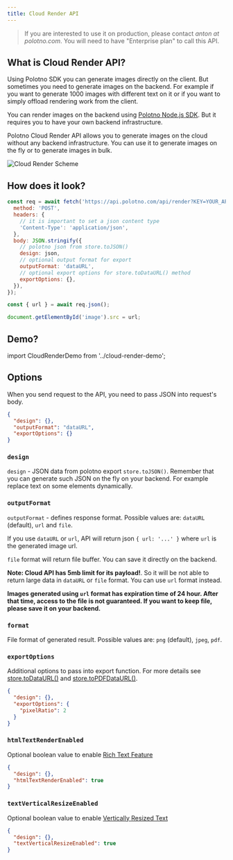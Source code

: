 ```yaml
---
title: Cloud Render API
---
```


> If you are interested to use it on production, please contact _anton at polotno.com_.
> You will need to have "Enterprise plan" to call this API.

## What is Cloud Render API?

Using Polotno SDK you can generate images directly on the client. But sometimes you need to generate images on the backend. For example if you want to generate 1000 images with different text on it or if you want to simply offload rendering work from the client.

You can render images on the backend using [Polotno Node.js SDK](/docs/server-side). But it requires you to have your own backend infrastructure.

Polotno Cloud Render API allows you to generate images on the cloud without any backend infrastructure. You can use it to generate images on the fly or to generate images in bulk.

![Cloud Render Scheme](/img/cloud-render-scheme.jpg)

## How does it look?

```js
const req = await fetch('https://api.polotno.com/api/render?KEY=YOUR_API_KEY', {
  method: 'POST',
  headers: {
    // it is important to set a json content type
    'Content-Type': 'application/json',
  },
  body: JSON.stringify({
    // polotno json from store.toJSON()
    design: json,
    // optional output format for export
    outputFormat: 'dataURL',
    // optional export options for store.toDataURL() method
    exportOptions: {},
  }),
});

const { url } = await req.json();

document.getElementById('image').src = url;
```

## Demo?

import CloudRenderDemo from '../cloud-render-demo';

<CloudRenderDemo />

<!-- <iframe
    src="https://codesandbox.io/embed/github/polotno-project/polotno-site/tree/source/examples/cloud-render?fontsize=11&hidenavigation=1&theme=dark&view=preview"
    style={{
      width: '100%',
      height: '700px',
      border: 0,
      overflow: 'hidden',
    }}
    title="Polotno demo"
    allow="geolocation; microphone; camera; midi; vr; accelerometer; gyroscope; payment; ambient-light-sensor; encrypted-media; usb"
    sandbox="allow-modals allow-forms allow-popups allow-scripts allow-same-origin allow-downloads"
  ></iframe> -->

## Options

When you send request to the API, you need to pass JSON into request's body.

```json
{
  "design": {},
  "outputFormat": "dataURL",
  "exportOptions": {}
}
```

### `design`

`design` - JSON data from polotno export `store.toJSON()`. Remember that you can generate such JSON on the fly on your backend. For example replace text on some elements dynamically.

### `outputFormat`

`outputFormat` - defines response format. Possible values are: `dataURL` (default), `url` and `file`.

If you use `dataURL` or `url`, API will return json `{ url: '...' }` where `url` is the generated image url.

`file` format will return file buffer. You can save it directly on the backend.

**Note: Cloud API has 5mb limit for its payload!**. So it will be not able to return large data in `dataURL` or `file` format. You can use `url` format instead.

**Images generated using `url` format has expiration time of 24 hour. After that time, access to the file is not guaranteed. If you want to keep file, please save it on your backend.**

### `format`

File format of generated result. Possible values are: `png` (default), `jpeg`, `pdf`.

### `exportOptions`

Additional options to pass into export function. For more details see [store.toDataURL()](/docs/store-overview/#await-storetodataurl) and [store.toPDFDataURL()](/docs/store-overview/#async-storetopdfdataurl).

```json
{
  "design": {},
  "exportOptions": {
    "pixelRatio": 2
  }
}
```

### `htmlTextRenderEnabled`

Optional boolean value to enable [Rich Text Feature](/docs/rich-text/)

```json
{
  "design": {},
  "htmlTextRenderEnabled": true
}
```

### `textVerticalResizeEnabled`

Optional boolean value to enable [Vertically Resized Text](/docs/vertical-text-resize/)

```json
{
  "design": {},
  "textVerticalResizeEnabled": true
}
```

